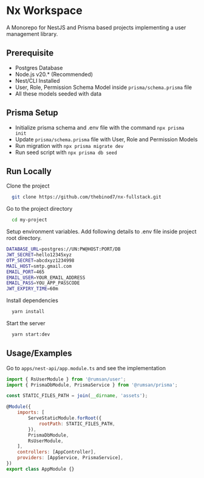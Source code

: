 # Nx Workspace

A Monorepo for NestJS and Prisma based projects implementing a user management library.

## Prerequisite

- Postgres Database
- Node.js v20.\* (Recommended)
- Nest/CLI Installed
- User, Role, Permission Schema Model inside `prisma/schema.prisma` file
- All these models seeded with data

## Prisma Setup

- Initialize prisma schema and .env file with the command `npx prisma init`
- Update `prisma/schema.prisma` file with User, Role and Permission Models
- Run migration with `npx prisma migrate dev`
- Run seed script with `npx prisma db seed`

## Run Locally

Clone the project

```bash
  git clone https://github.com/thebinod7/nx-fullstack.git
```

Go to the project directory

```bash
  cd my-project
```

Setup environment variables. Add following details to .env file inside project root directory.

```bash
DATABASE_URL=postgres://UN:PW@HOST:PORT/DB
JWT_SECRET=hello12345xyz
OTP_SECRET=abcdxyz1234998
MAIL_HOST=smtp.gmail.com
EMAIL_PORT=465
EMAIL_USER=YOUR_EMAIL_ADDRESS
EMAIL_PASS=YOU_APP_PASSCODE
JWT_EXPIRY_TIME=60m
```

Install dependencies

```bash
  yarn install
```

Start the server

```bash
  yarn start:dev
```

## Usage/Examples

Go to `apps/nest-api/app.module.ts` and see the implementation

```javascript
import { RsUserModule } from '@rumsan/user';
import { PrismaDbModule, PrismaService } from '@rumsan/prisma';

const STATIC_FILES_PATH = join(__dirname, 'assets');

@Module({
	imports: [
		ServeStaticModule.forRoot({
			rootPath: STATIC_FILES_PATH,
		}),
		PrismaDbModule,
		RsUserModule,
	],
	controllers: [AppController],
	providers: [AppService, PrismaService],
})
export class AppModule {}
```
